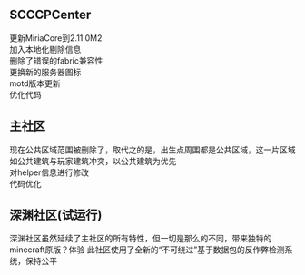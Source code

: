 ## SCCCPCenter
更新MiriaCore到2.11.0M2  
加入本地化剔除信息  
删除了错误的fabric兼容性  
更换新的服务器图标  
motd版本更新  
优化代码  

## 主社区
现在公共区域范围被删除了，取代之的是，出生点周围都是公共区域，这一片区域如公共建筑与玩家建筑冲突，以公共建筑为优先  
对helper信息进行修改  
代码优化  

## 深渊社区(试运行)
深渊社区虽然延续了主社区的所有特性，但一切是那么的不同，带来独特的minecraft原版？体验
此社区使用了全新的“不可绕过”基于数据包的反作弊检测系统，保持公平  
